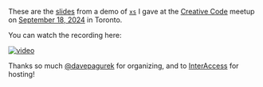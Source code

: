 These are the [slides](https://cablehead.github.io/creative-codie/) from a demo of [`xs`](https://github.com/cablehead/xs) I
gave at the [Creative Code](https://www.meetup.com/creative-code-toronto/?eventOrigin=event_home_page) meetup on [September 18,
2024](https://www.meetup.com/creative-code-toronto/events/303276625/) in
Toronto. 

You can watch the recording here:

[![video](https://img.youtube.com/vi/Y2rsm5ohDrg/0.jpg)](https://www.youtube.com/watch?v=Y2rsm5ohDrg&list=PL_YfqG2SCOAK52A4VQ7r7m9laijKSbmUB&index=4)

Thanks so much [@davepagurek](https://github.com/davepagurek) for organizing,
and to [InterAccess](https://interaccess.org) for hosting!
